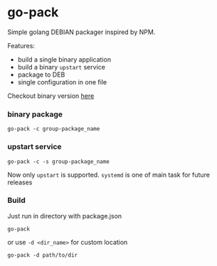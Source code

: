 # go-pack
Simple golang DEBIAN packager inspired by NPM.

Features:

* build a single binary application
* build a binary `upstart` service
* package to DEB
* single configuration in one file

Checkout binary version [here](https://github.com/reddec/go-pack/releases)

### binary package

```
go-pack -c group-package_name
```
  
### upstart service

```
go-pack -c -s group-package_name
```

Now only `upstart` is supported. `systemd` is one of main task for future releases


### Build

Just run in directory with package.json

```
go-pack
```
  
or use `-d <dir_name>` for custom location

```
go-pack -d path/to/dir
```
